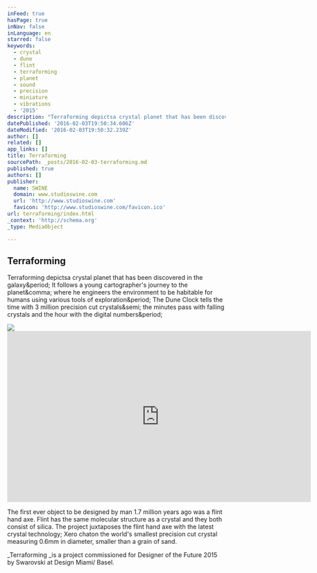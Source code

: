 ```yaml
---
inFeed: true
hasPage: true
inNav: false
inLanguage: en
starred: false
keywords:
  - crystal
  - dune
  - flint
  - terraforming
  - planet
  - sound
  - precision
  - miniature
  - vibrations
  - '2015'
description: "Terraforming depictsa crystal planet that has been discovered in the galaxy. It follows a young cartographer's journey to the planet, where he engineers the environment to be habitable for humans using various tools of exploration. The Dune Clock tells the time with 3 million precision cut crystals; the minutes pass with falling crystals and the hour with the digital numbers."
datePublished: '2016-02-03T19:50:34.606Z'
dateModified: '2016-02-03T19:50:32.239Z'
author: []
related: []
app_links: []
title: Terraforming
sourcePath: _posts/2016-02-03-terraforming.md
published: true
authors: []
publisher:
  name: SWINE
  domain: www.studioswine.com
  url: 'http://www.studioswine.com'
  favicon: 'http://www.studioswine.com/favicon.ico'
url: terraforming/index.html
_context: 'http://schema.org'
_type: MediaObject

---
```

<article style=""><h1>Terraforming</h1><p>Terraforming depictsa crystal planet that has been discovered in the galaxy&amp;period; It follows a young cartographer's journey to the planet&amp;comma; where he engineers the environment to be habitable for humans using various tools of exploration&amp;period; The Dune Clock tells the time with 3 million precision cut crystals&amp;semi; the minutes pass with falling crystals and the hour with the digital numbers&amp;period;</p><img src="http://static1.squarespace.com/static/545ffe01e4b0ccac6b57708b/t/55c4946ae4b0cf3739a90e0d/1438946417758/" /></article>

<iframe src="https://player.vimeo.com/video/153339497?title=0&amp;byline=0&amp;portrait=0" width="700" height="394" frameborder="0" webkitallowfullscreen="webkitallowfullscreen" mozallowfullscreen="mozallowfullscreen" allowfullscreen="allowfullscreen" style=""></iframe>

The first ever object to be designed by man 1.7 million years ago was a flint hand axe. Flint has the same molecular structure as a crystal and they both consist of silica. The project juxtaposes the flint hand axe with the latest crystal technology; Xero chaton the world's smallest precision cut crystal measuring 0.6mm in diameter, smaller than a grain of sand.

_Terraforming _is a project commissioned for Designer of the Future 2015 by Swarovski at Design Miami/ Basel.